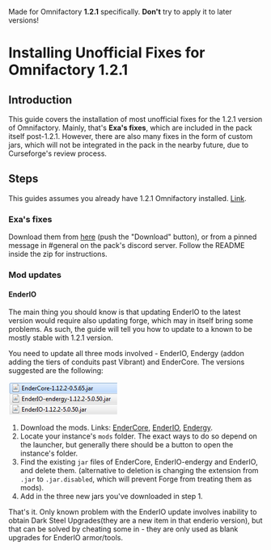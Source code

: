 Made for Omnifactory **1.2.1** specifically. **Don't** try to apply it to later versions!

# Installing Unofficial Fixes for Omnifactory 1.2.1

## Introduction

This guide covers the installation of most unofficial fixes for the 1.2.1 version of Omnifactory. Mainly, that's **Exa's fixes**, which are included in the pack itself post-1.2.1. However, there are also many fixes in the form of custom jars, which will not be integrated in the pack in the nearby future, due to Curseforge's review process.

## Steps

This guides assumes you already have 1.2.1 Omnifactory installed. [Link](https://www.curseforge.com/minecraft/modpacks/omnifactory/files/2733453).

### Exa's fixes
Download them from [here](files/UnofficialFixes/Exa_Fixes_20191004.zip) (push the "Download" button), or from a pinned message in #general on the pack's discord server. Follow the README inside the zip for instructions. 

### Mod updates
#### EnderIO
The main thing you should know is that updating EnderIO to the latest version would require also updating forge, which may in itself bring some problems. As such, the guide will tell you how to update to a known to be mostly stable with 1.2.1 version.

You need to update all three mods involved - EnderIO, Endergy (addon adding the tiers of conduits past Vibrant) and EnderCore. The versions suggested are the following:

![suggested versions](files/UnofficialFixes/enderIO_versions.png)

1. Download the mods. Links: [EnderCore](https://www.curseforge.com/minecraft/mc-mods/endercore/download/2744056), [EnderIO](https://www.curseforge.com/minecraft/mc-mods/ender-io/download/2754866), [Endergy](https://www.curseforge.com/minecraft/mc-mods/ender-io-endergy/download/2754865).
2. Locate your instance's `mods` folder. The exact ways to do so depend on the launcher, but generally there should be a button to open the instance's folder.
3. Find the existing `jar` files of EnderCore, EnderIO-endergy and EnderIO, and delete them. (alternative to deletion is changing the extension from `.jar` to `.jar.disabled`, which will prevent Forge from treating them as mods).
4. Add in the three new jars you've downloaded in step 1.

That's it. Only known problem with the EnderIO update involves inability to obtain Dark Steel Upgrades(they are a new item in that enderio version), but that can be solved by cheating some in - they are only used as blank upgrades for EnderIO armor/tools.
